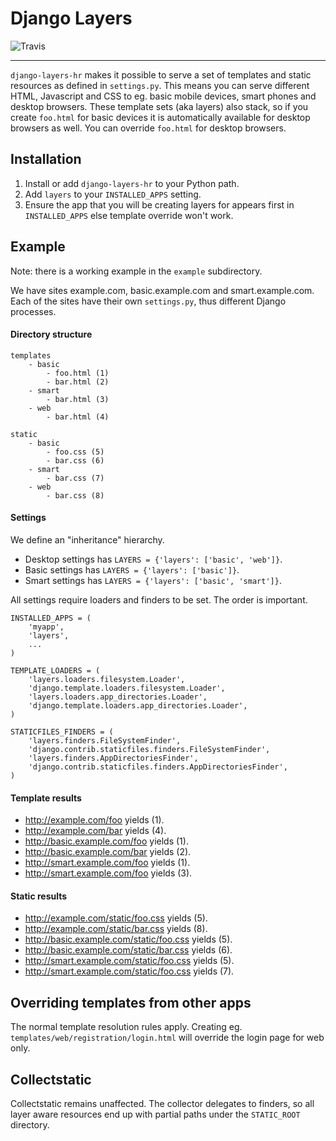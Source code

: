 # Django Layers
![Travis](https://travis-ci.org/hedleyroos/django-layers.svg?branch=develop)

----
`django-layers-hr` makes it possible to serve a set of templates and static
resources as defined in `settings.py`. This means you can serve different HTML,
Javascript and CSS to eg. basic mobile devices, smart phones and desktop
browsers. These template sets (aka layers) also stack, so if you create
`foo.html` for basic devices it is automatically available for desktop browsers
as well.  You can override `foo.html` for desktop browsers.

## Installation
1. Install or add `django-layers-hr` to your Python path.
2. Add `layers` to your `INSTALLED_APPS` setting.
3. Ensure the app that you will be creating layers for appears first in
`INSTALLED_APPS` else template override won't work.

## Example
Note: there is a working example in the `example` subdirectory.

We have sites example.com, basic.example.com and smart.example.com. Each
of the sites have their own `settings.py`, thus different Django processes.

#### Directory structure
    templates
        - basic
            - foo.html (1)
            - bar.html (2)
        - smart
            - bar.html (3)
        - web
            - bar.html (4)

    static
        - basic
            - foo.css (5)
            - bar.css (6)
        - smart
            - bar.css (7)
        - web
            - bar.css (8)

#### Settings
We define an "inheritance" hierarchy.

* Desktop settings has `LAYERS = {'layers': ['basic', 'web']}`.
* Basic settings has `LAYERS = {'layers': ['basic']}`.
* Smart settings has `LAYERS = {'layers': ['basic', 'smart']}`.

All settings require loaders and finders to be set. The order is important.

    INSTALLED_APPS = (
        'myapp',
        'layers',
        ...
    )

    TEMPLATE_LOADERS = (
        'layers.loaders.filesystem.Loader',
        'django.template.loaders.filesystem.Loader',
        'layers.loaders.app_directories.Loader',
        'django.template.loaders.app_directories.Loader',
    )

    STATICFILES_FINDERS = (
        'layers.finders.FileSystemFinder',
        'django.contrib.staticfiles.finders.FileSystemFinder',
        'layers.finders.AppDirectoriesFinder',
        'django.contrib.staticfiles.finders.AppDirectoriesFinder',
    )

#### Template results
* http://example.com/foo yields (1).
* http://example.com/bar yields (4).
* http://basic.example.com/foo yields (1).
* http://basic.example.com/bar yields (2).
* http://smart.example.com/foo yields (1).
* http://smart.example.com/foo yields (3).

#### Static results
* http://example.com/static/foo.css yields (5).
* http://example.com/static/bar.css yields (8).
* http://basic.example.com/static/foo.css yields (5).
* http://basic.example.com/static/bar.css yields (6).
* http://smart.example.com/static/foo.css yields (5).
* http://smart.example.com/static/foo.css yields (7).

## Overriding templates from other apps
The normal template resolution rules apply. Creating eg.
`templates/web/registration/login.html` will override the login page for web
only.

## Collectstatic
Collectstatic remains unaffected. The collector delegates to finders, so all layer
aware resources end up with partial paths under the `STATIC_ROOT` directory.

